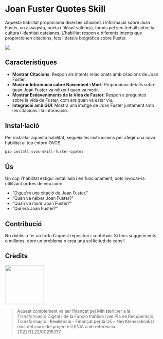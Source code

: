 # Joan Fuster Quotes Skill

Aquesta habilitat proporciona diverses citacions i informació sobre Joan Fuster, un assagista, poeta i filòsof valencià, famós pel seu treball sobre la cultura i identitat catalanes. L'habilitat respon a diferents intents que proporcionen citacions, fets i detalls biogràfics sobre Fuster.

![](./gui/all/fuster.png)

## Característiques

- **Mostrar Citacions**: Respon als intents relacionats amb citacions de Joan Fuster.
- **Mostrar Informació sobre Naixement i Mort**: Proporciona detalls sobre quan Joan Fuster va néixer i quan va morir.
- **Mostrar Esdeveniments de la Vida de Fuster**: Respon a preguntes sobre la vida de Fuster, com ara quan va estar viu.
- **Integració amb GUI**: Mostra una imatge de Joan Fuster juntament amb les citacions i la informació.

## Instal·lació

Per instal·lar aquesta habilitat, segueix les instruccions per afegir una nova habilitat al teu entorn OVOS.

```bash
pip install ovos-skill-fuster-quotes
```

## Ús

Un cop l'habilitat estigui instal·lada i en funcionament, pots invocar-la utilitzant ordres de veu com:

- "Digue'm una citació de Joan Fuster."
- "Quan va néixer Joan Fuster?"
- "Quan va morir Joan Fuster?"
- "Qui era Joan Fuster?"

## Contribució

No dubtis a fer un fork d'aquest repositori i contribuir. Si tens suggeriments o millores, obre un problema o crea una sol·licitud de canvi!

## Crèdits

<img src="img.png" width="128"/>

> Aquest complement va ser finançat pel Ministeri per a la Transformació Digital i de la Funció Pública i pel Pla de Recuperació, Transformació i Resiliència - Finançat per la UE – NextGenerationEU dins del marc del projecte ILENIA amb referència 2022/TL22/00215337
